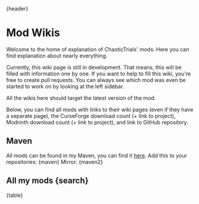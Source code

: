 {header}

# Mod Wikis

Welcome to the home of explanation of ChaoticTrials' mods. Here you can find explanation about nearly everything.

Currently, this wiki page is still in development. That means, this will be filled with information one by one. If you
want to help to fill this wiki, you're free to create pull requests. You can always see which mod was even be started
to work on by looking at the left sidebar.

All the wikis here should target the latest version of the mod. 

Below, you can find all mods with links to their wiki pages (even if they have a separate page), the CurseForge download
count (+ link to project), Modrinth download count (+ link to project), and link to GitHub repository.

## Maven

All mods can be found in my Maven, you can find it [here](https://maven.melanx.de/). Add this to your repositories:
{maven}
Mirror:
{maven2}

## All my mods {search}
[//]: # (Will be inserted before building)
{table}
